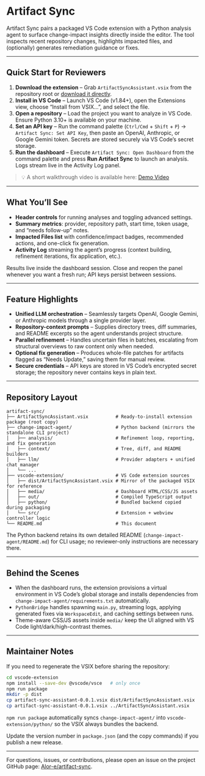 # Artifact Sync

Artifact Sync pairs a packaged VS Code extension with a Python analysis agent to surface change-impact insights directly inside the editor. The tool inspects recent repository changes, highlights impacted files, and (optionally) generates remediation guidance or fixes.

---

## Quick Start for Reviewers

1. **Download the extension** – Grab `ArtifactSyncAssistant.vsix` from the repository root or [download it directly](ArtifactSyncAssistant.vsix).
2. **Install in VS Code** – Launch VS Code (v1.84+), open the Extensions view, choose “Install from VSIX…”, and select the file.
3. **Open a repository** – Load the project you want to analyze in VS Code. Ensure Python 3.10+ is available on your machine.
4. **Set an API key** – Run the command palette (`Ctrl/Cmd` + `Shift` + `P`) → `Artifact Sync: Set API Key`, then paste an OpenAI, Anthropic, or Google Gemini token. Secrets are stored securely via VS Code’s secret storage.
5. **Run the dashboard** – Execute `Artifact Sync: Open Dashboard` from the command palette and press **Run Artifact Sync** to launch an analysis. Logs stream live in the Activity Log panel.

> 💡 A short walkthrough video is available here: [Demo Video](https://example.com/demo)

---

## What You’ll See

- **Header controls** for running analyses and toggling advanced settings.
- **Summary metrics**: provider, repository path, start time, token usage, and “needs follow-up” notes.
- **Impacted Files list** with confidence/impact badges, recommended actions, and one-click fix generation.
- **Activity Log** streaming the agent’s progress (context building, refinement iterations, fix application, etc.).

Results live inside the dashboard session. Close and reopen the panel whenever you want a fresh run; API keys persist between sessions.

---

## Feature Highlights

- **Unified LLM orchestration** – Seamlessly targets OpenAI, Google Gemini, or Anthropic models through a single provider layer.
- **Repository-context prompts** – Supplies directory trees, diff summaries, and README excerpts so the agent understands project structure.
- **Parallel refinement** – Handles uncertain files in batches, escalating from structural overviews to raw content only when needed.
- **Optional fix generation** – Produces whole-file patches for artifacts flagged as “Needs Update,” saving them for manual review.
- **Secure credentials** – API keys are stored in VS Code’s encrypted secret storage; the repository never contains keys in plain text.

---

## Repository Layout

```text
artifact-sync/
├── ArtifactSyncAssistant.vsix          # Ready-to-install extension package (root copy)
├── change-impact-agent/                # Python backend (mirrors the standalone CLI project)
│   ├── analysis/                       # Refinement loop, reporting, and fix generation
│   ├── context/                        # Tree, diff, and README builders
│   ├── llm/                            # Provider adapters + unified chat manager
│   └── ...
├── vscode-extension/                   # VS Code extension sources
│   ├── dist/ArtifactSyncAssistant.vsix # Mirror of the packaged VSIX for reference
│   ├── media/                          # Dashboard HTML/CSS/JS assets
│   ├── out/                            # Compiled TypeScript output
│   ├── python/                         # Bundled backend copied during packaging
│   └── src/                            # Extension + webview controller logic
└── README.md                           # This document
```

The Python backend retains its own detailed README (`change-impact-agent/README.md`) for CLI usage; no reviewer-only instructions are necessary there.

---

## Behind the Scenes

- When the dashboard runs, the extension provisions a virtual environment in VS Code’s global storage and installs dependencies from `change-impact-agent/requirements.txt` automatically.
- `PythonBridge` handles spawning `main.py`, streaming logs, applying generated fixes via `WorkspaceEdit`, and caching settings between runs.
- Theme-aware CSS/JS assets inside `media/` keep the UI aligned with VS Code light/dark/high-contrast themes.

---

## Maintainer Notes

If you need to regenerate the VSIX before sharing the repository:

```bash
cd vscode-extension
npm install --save-dev @vscode/vsce   # only once
npm run package
mkdir -p dist
cp artifact-sync-assistant-0.0.1.vsix dist/ArtifactSyncAssistant.vsix
cp artifact-sync-assistant-0.0.1.vsix ../ArtifactSyncAssistant.vsix
```

`npm run package` automatically syncs `change-impact-agent/` into `vscode-extension/python/` so the VSIX always bundles the backend.

Update the version number in `package.json` (and the copy commands) if you publish a new release.

---

For questions, issues, or contributions, please open an issue on the project GitHub page: [Alor-e/artifact-sync](https://github.com/Alor-e/artifact-sync).
